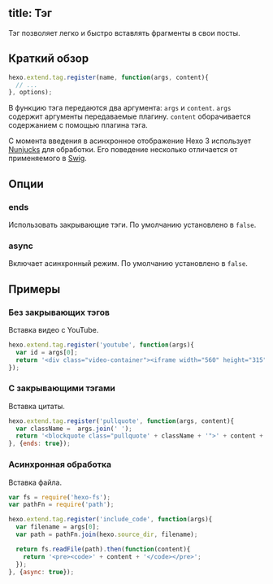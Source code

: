 title: Тэг
---
Тэг позволяет легко и быстро вставлять фрагменты в свои посты.

## Краткий обзор

``` js
hexo.extend.tag.register(name, function(args, content){
  // ...
}, options);
```

В функцию тэга передаются два аргумента: `args` и `content`. `args` содержит аргументы передаваемые плагину. `content` оборачивается содержанием с помощью плагина тэга.

С момента введения в асинхронное отображение Hexo 3 использует [Nunjucks] для обработки. Его поведение несколько отличается от применяемого в [Swig].

## Опции

### ends


Использовать закрывающие тэги. По умолчанию установлено в `false`.

### async

Включает асинхронный режим. По умолчанию установлено в `false`.

## Примеры

### Без закрывающих тэгов

Вставка видео с YouTube.

``` js
hexo.extend.tag.register('youtube', function(args){
  var id = args[0];
  return '<div class="video-container"><iframe width="560" height="315" src="http://www.youtube.com/embed/' + id + '" frameborder="0" allowfullscreen></iframe></div>';
});
```

### С закрывающими тэгами

Вставка цитаты.

``` js
hexo.extend.tag.register('pullquote', function(args, content){
  var className =  args.join(' ');
  return '<blockquote class="pullquote' + className + '">' + content + '</blockquote>';
}, {ends: true});
```

### Асинхронная обработка

Вставка файла.

``` js
var fs = require('hexo-fs');
var pathFn = require('path');

hexo.extend.tag.register('include_code', function(args){
  var filename = args[0];
  var path = pathFn.join(hexo.source_dir, filename);

  return fs.readFile(path).then(function(content){
    return '<pre><code>' + content + '</code></pre>';
  });
}, {async: true});
```

[Nunjucks]: http://mozilla.github.io/nunjucks/
[Swig]: http://paularmstrong.github.io/swig/
